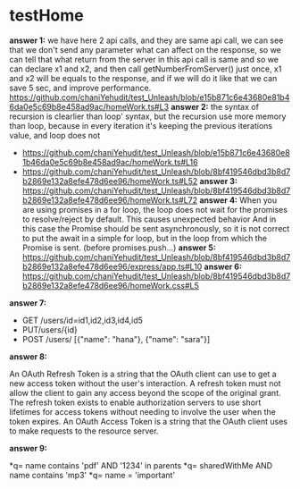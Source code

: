 ﻿# testHome

**answer 1:**
 we have here 2 api calls, and they are same api call, we can see that we don't send any parameter what can affect on the response, so we can tell that what return from the server in this api call is same and so we can declare x1 and x2, and then call getNumberFromServer() just once, x1 and x2 will be equals to the response, and if we will do it like that we can save 5 sec, and improve performance.
https://github.com/chaniYehudit/test_Unleash/blob/e15b871c6e43680e81b46da0e5c69b8e458ad9ac/homeWork.ts#L3
**answer 2:**
the syntax of recursion is clearlier than loop' syntax, but the recursion use more memory than loop, because in every iteration it's keeping the previous iterations value, and loop does not
* https://github.com/chaniYehudit/test_Unleash/blob/e15b871c6e43680e81b46da0e5c69b8e458ad9ac/homeWork.ts#L16
* https://github.com/chaniYehudit/test_Unleash/blob/8bf419546dbd3b8d7b2869e132a8efe478d6ee96/homeWork.ts#L52
**answer 3:**
https://github.com/chaniYehudit/test_Unleash/blob/8bf419546dbd3b8d7b2869e132a8efe478d6ee96/homeWork.ts#L72
**answer 4:**
When you are using promises in a for loop, the loop does not wait for the promises to resolve/reject by default.
This causes unexpected behavior
And in this case the Promise should be sent asynchronously, so it is not correct to put the await in a simple for loop, but in the loop from which the Promise is sent. (before promises.push...)
**answer 5:**
https://github.com/chaniYehudit/test_Unleash/blob/8bf419546dbd3b8d7b2869e132a8efe478d6ee96/express/app.ts#L10
**answer 6:**
https://github.com/chaniYehudit/test_Unleash/blob/8bf419546dbd3b8d7b2869e132a8efe478d6ee96/homeWork.css#L5

**answer 7:**
* GET /users/id=id1,id2,id3,id4,id5
* PUT/users/{id}
* POST /users/ [{"name": "hana"}, {"name": "sara"}]

**answer 8:** 

An OAuth Refresh Token is a string that the OAuth client can use to get a new access token without the user's interaction. A refresh token must not allow the client to gain any access beyond the scope of the original grant. The refresh token exists to enable authorization servers to use short lifetimes for access tokens without needing to involve the user when the token expires. An OAuth Access Token is a string that the OAuth client uses to make requests to the resource server.

**answer 9:**

*q= name contains 'pdf' AND '1234' in parents
*q= sharedWithMe AND name contains 'mp3'
*q= name = 'important'

